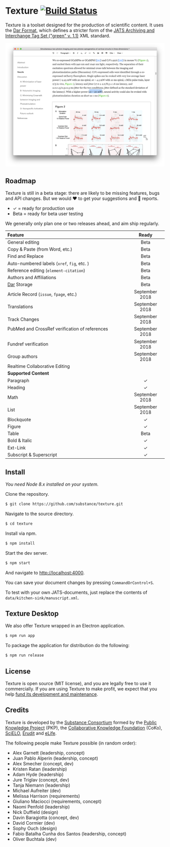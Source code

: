 # Texture [![Build Status](https://travis-ci.org/substance/texture.svg?branch=master)](https://travis-ci.org/substance/texture)

Texture is a toolset designed for the production of scientific content. It uses the [Dar Format](http://github.com/substance/dar), which defines a stricter form of the [JATS Archiving and Interchange Tag Set ("green" v. 1.1)](https://jats.nlm.nih.gov/archiving/1.1/) XML standard.

![Texture User Interface](texture.png)

## Roadmap

Texture is still in a beta stage: there are likely to be missing features, bugs and API changes. But we would :heart: to get your suggestions and :bug: reports.

- ✓ = ready for production use
- Beta = ready for beta user testing

We generally only plan one or two releases ahead, and aim ship regularly.

Feature                                 | Ready
:-------------------------------------- | :------------:
General editing                         | Beta
Copy & Paste (from Word, etc.)          | Beta
Find and Replace                        | Beta
Auto-numbered labels (`xref`, `fig`, etc. ) | Beta
Reference editing (`element-citation`)  | Beta
Authors and Affiliations                | Beta
[Dar](https://github.com/substance/dar) Storage | Beta
Article Record (`issue`, `fpage`, etc.) | September 2018
Translations                            | September 2018
Track Changes                           | September 2018
PubMed and CrossRef verification of references                           | September 2018
Fundref verification                    | September 2018
Group authors                           | September 2018
Realtime Collaborative Editing          |
**Supported Content**                   |
Paragraph                               | ✓
Heading                                 | ✓
Math                                    | September 2018
List                                    | September 2018
Blockquote                              | ✓
Figure                                  | ✓
Table                                   | Beta
Bold & Italic                           | ✓
Ext-Link                                | ✓
Subscript & Superscript                 | ✓


## Install

*You need Node 8.x installed on your system.*

Clone the repository.

```bash
$ git clone https://github.com/substance/texture.git
```

Navigate to the source directory.

```bash
$ cd texture
```

Install via npm.

```bash
$ npm install
```

Start the dev server.

```bash
$ npm start
```

And navigate to [http://localhost:4000](http://localhost:4000/?archive=kitchen-sink&storage=fs).

You can save your document changes by pressing `CommandOrControl+S`.

To test with your own JATS-documents, just replace the contents of `data/kitchen-sink/manuscript.xml`.

## Texture Desktop

We also offer Texture wrapped in an Electron application.

```bash
$ npm run app
```

To package the application for distribution do the following:

```bash
$ npm run release
```

## License

Texture is open source (MIT license), and you are legally free to use it commercially. If you are using Texture to make profit, we expect that you help [fund its development and maintenance](http://substance.io/consortium/).

## Credits

Texture is developed by the [Substance Consortium](http://substance.io/consortium/) formed by the [Public Knowledge Project](https://pkp.sfu.ca/2016/04/27/substance-consortium/) (PKP), the [Collaborative Knowledge Foundation](http://coko.foundation/blog.html#substance_consortium) (CoKo), [SciELO](http://www.scielo.org/),  [Érudit](https://apropos.erudit.org/fr/creation-dun-consortium-autour-de-substance/) and [eLife](https://elifesciences.org/).

The following people make Texture possible (in random order):

- Alex Garnett (leadership, concept)
- Juan Pablo Alperin (leadership, concept)
- Alex Smecher (concept, dev)
- Kristen Ratan (leadership)
- Adam Hyde (leadership)
- Jure Triglav (concept, dev)
- Tanja Niemann (leadership)
- Michael Aufreiter (dev)
- Melissa Harrison (requirements)
- Giuliano Maciocci (requirements, concept)
- Naomi Penfold (leadership)
- Nick Duffield (design)
- Davin Baragiotta (concept, dev)
- David Cormier (dev)
- Sophy Ouch (design)
- Fabio Batalha Cunha dos Santos (leadership, concept)
- Oliver Buchtala (dev)
